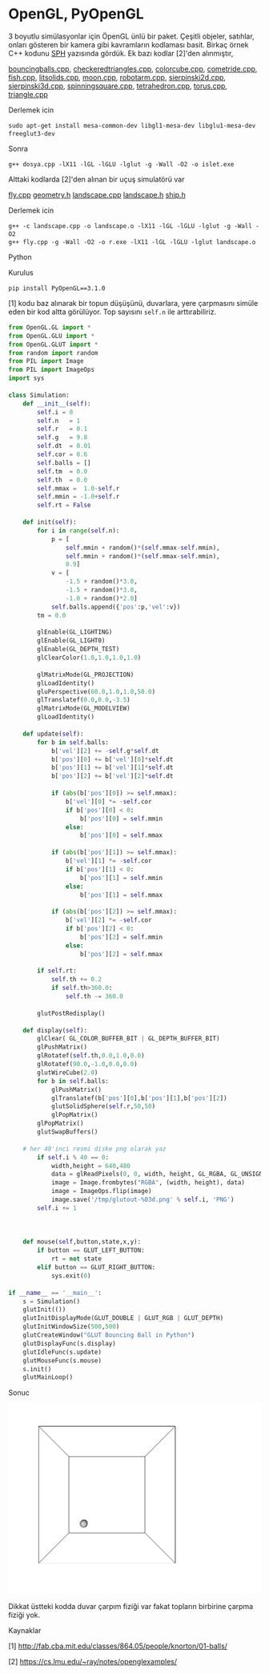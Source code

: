 # OpenGL, PyOpenGL

3 boyutlu simülasyonlar için ÖpenGL ünlü bir paket. Çeşitli objeler,
satıhlar, onları gösteren bir kamera gibi kavramların kodlaması
basit. Birkaç örnek C++ kodunu [SPH](sph.md) yazısında gördük. Ek bazı
kodlar [2]'den alınmıştır,

[bouncingballs.cpp](glcode/bouncingballs.cpp),
[checkeredtriangles.cpp](glcode/checkeredtriangles.cpp),
[colorcube.cpp](glcode/colorcube.cpp),
[cometride.cpp](glcode/cometride.cpp),
[fish.cpp](glcode/fish.cpp),
[litsolids.cpp](glcode/litsolids.cpp),
[moon.cpp](glcode/moon.cpp),
[robotarm.cpp](glcode/robotarm.cpp),
[sierpinski2d.cpp](glcode/sierpinski2d.cpp),
[sierpinski3d.cpp](glcode/sierpinski3d.cpp),
[spinningsquare.cpp](glcode/spinningsquare.cpp),
[tetrahedron.cpp](glcode/tetrahedron.cpp),
[torus.cpp](glcode/torus.cpp),
[triangle.cpp](glcode/triangle.cpp)

Derlemek icin

```
sudo apt-get install mesa-common-dev libgl1-mesa-dev libglu1-mesa-dev freeglut3-dev
```

Sonra

```
g++ dosya.cpp -lX11 -lGL -lGLU -lglut -g -Wall -O2 -o islet.exe
```

Alttaki kodlarda [2]'den alınan bir uçuş simulatörü var

[fly.cpp](glcode/flight/fly.cpp)
[geometry.h](glcode/flight/geometry.h)
[landscape.cpp](glcode/flight/landscape.cpp)
[landscape.h](glcode/flight/landscape.h)
[ship.h](glcode/flight/ship.h)

Derlemek icin

```
g++ -c landscape.cpp -o landscape.o -lX11 -lGL -lGLU -lglut -g -Wall -O2 
g++ fly.cpp -g -Wall -O2 -o r.exe -lX11 -lGL -lGLU -lglut landscape.o
```

Python

Kurulus

```
pip install PyOpenGL==3.1.0
```

[1] kodu baz alınarak bir topun düşüşünü, duvarlara, yere çarpmasını
simüle eden bir kod altta görülüyor. Top sayısını `self.n` ile
arttırabiliriz.

```python
from OpenGL.GL import *
from OpenGL.GLU import *
from OpenGL.GLUT import *
from random import random
from PIL import Image
from PIL import ImageOps
import sys

class Simulation:
    def __init__(self):
        self.i = 0
        self.n   = 1
        self.r   = 0.1
        self.g   = 9.8
        self.dt  = 0.01
        self.cor = 0.6
        self.balls = []
        self.tm  = 0.0
        self.th  = 0.0
        self.mmax =  1.0-self.r
        self.mmin = -1.0+self.r
        self.rt = False
        
    def init(self):
        for i in range(self.n):
            p = [
                self.mmin + random()*(self.mmax-self.mmin),
                self.mmin + random()*(self.mmax-self.mmin),
                0.9]
            v = [
                -1.5 + random()*3.0,
                -1.5 + random()*3.0,
                -1.0 + random()*2.0]
            self.balls.append({'pos':p,'vel':v})
        tm = 0.0

        glEnable(GL_LIGHTING)
        glEnable(GL_LIGHT0)
        glEnable(GL_DEPTH_TEST)
        glClearColor(1.0,1.0,1.0,1.0)

        glMatrixMode(GL_PROJECTION)
        glLoadIdentity()
        gluPerspective(60.0,1.0,1.0,50.0)
        glTranslatef(0.0,0.0,-3.5)
        glMatrixMode(GL_MODELVIEW)
        glLoadIdentity()

    def update(self):
        for b in self.balls:
            b['vel'][2] += -self.g*self.dt
            b['pos'][0] += b['vel'][0]*self.dt
            b['pos'][1] += b['vel'][1]*self.dt
            b['pos'][2] += b['vel'][2]*self.dt

            if (abs(b['pos'][0]) >= self.mmax):
                b['vel'][0] *= -self.cor
                if b['pos'][0] < 0:
                    b['pos'][0] = self.mmin
                else:
                    b['pos'][0] = self.mmax

            if (abs(b['pos'][1]) >= self.mmax):
                b['vel'][1] *= -self.cor
                if b['pos'][1] < 0:
                    b['pos'][1] = self.mmin
                else:
                    b['pos'][1] = self.mmax

            if (abs(b['pos'][2]) >= self.mmax):
                b['vel'][2] *= -self.cor
                if b['pos'][2] < 0:
                    b['pos'][2] = self.mmin
                else:
                    b['pos'][2] = self.mmax

        if self.rt:
            self.th += 0.2
            if self.th>360.0:
                self.th -= 360.0

        glutPostRedisplay()

    def display(self):
        glClear( GL_COLOR_BUFFER_BIT | GL_DEPTH_BUFFER_BIT)
        glPushMatrix()
        glRotatef(self.th,0.0,1.0,0.0)
        glRotatef(90.0,-1.0,0.0,0.0)
        glutWireCube(2.0)
        for b in self.balls:
            glPushMatrix()
            glTranslatef(b['pos'][0],b['pos'][1],b['pos'][2])
            glutSolidSphere(self.r,50,50)
            glPopMatrix()
        glPopMatrix()
        glutSwapBuffers()

	# her 40'inci resmi diske png olarak yaz
        if self.i % 40 == 0: 
            width,height = 640,480
            data = glReadPixels(0, 0, width, height, GL_RGBA, GL_UNSIGNED_BYTE)
            image = Image.frombytes("RGBA", (width, height), data)
            image = ImageOps.flip(image)
            image.save('/tmp/glutout-%03d.png' % self.i, 'PNG')
        self.i += 1

        

    def mouse(self,button,state,x,y):
        if button == GLUT_LEFT_BUTTON:
            rt = not state
        elif button == GLUT_RIGHT_BUTTON:
            sys.exit(0)

if __name__ == '__main__':
    s = Simulation()
    glutInit(())    
    glutInitDisplayMode(GLUT_DOUBLE | GLUT_RGB | GLUT_DEPTH)
    glutInitWindowSize(500,500)
    glutCreateWindow("GLUT Bouncing Ball in Python")
    glutDisplayFunc(s.display)
    glutIdleFunc(s.update)
    glutMouseFunc(s.mouse)
    s.init()
    glutMainLoop()
```

Sonuc

![](pyopengl_01.png)


Dikkat üstteki kodda duvar çarpım fiziği var fakat topların birbirine
çarpma fiziği yok.


Kaynaklar

[1] http://fab.cba.mit.edu/classes/864.05/people/knorton/01-balls/

[2] https://cs.lmu.edu/~ray/notes/openglexamples/
